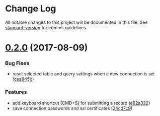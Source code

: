 # Change Log

All notable changes to this project will be documented in this file. See [standard-version](https://github.com/conventional-changelog/standard-version) for commit guidelines.

<a name="0.2.0"></a>
# [0.2.0](https://github.com/codehangar/reqlpro/compare/v0.1.1...v0.2.0) (2017-08-09)


### Bug Fixes

* reset selected table and query settings when a new connection is set ([cea945b](https://github.com/codehangar/reqlpro/commit/cea945b))


### Features

* add keyboard shortcut (CMD+S) for submitting a record ([e92a322](https://github.com/codehangar/reqlpro/commit/e92a322))
* save connection passwords and ssl certificates ([24cd7c9](https://github.com/codehangar/reqlpro/commit/24cd7c9))
